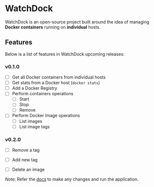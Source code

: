 # WatchDock

WatchDock is an open-source project built around the idea of managing **Docker containers** running on **individual** hosts.


## Features 
Below is a list of features in WatchDock upcoming releases:
### v0.1.0

- [ ] Get all Docker containers from individual hosts
- [ ] Get stats from a Docker host (`docker stats`)
- [ ] Add a Docker Registry 
- [ ] Perform containers operations
  - [ ] Start
  - [ ] Stop
  - [ ] Remove
- [ ] Perform Docker Image operations
  - [ ] List images
  - [ ] List image tags

### v0.2.0
  - [ ] Remove a tag
  - [ ] Add new tag
  - [ ] Delete an image


_Note_: Refer the [docs](https://github.com/gauravgahlot/watchdock/tree/master/docs) to make any changes and run the application.
